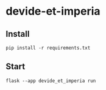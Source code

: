 # devide-et-imperia

## Install
```shell
pip install -r requirements.txt
```

## Start
```shell
flask --app devide_et_imperia run
```